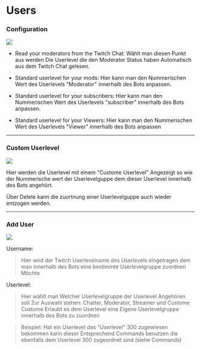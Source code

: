 # Users

### Configuration
<img src="http://i.imgur.com/2qkJLyC.png"/>

- Read your moderators from the Twitch Chat:
Wählt man diesen Punkt aus werden Die Userlevel die den Moderator Status haben Automatisch aus dem Twitch Chat gelesen.

- Standard userlevel for your mods:
Hier kann man den Nummerischen Wert des Userlevels "Moderator" innerhalb des Bots anpassen.

- Standard userlevel for your subscribers:
Hier kann man den Nummerischen Wert des Userlevels "subscriber" innerhalb des Bots anpassen.

- Standard userlevel for your Viewers:
Hier kann man den Nummerischen Wert des Userlevels "Viewer" innerhalb des Bots anpassen

<hr>

### Custom Userlevel
<img src="http://i.imgur.com/UD0yIfn.png"/>

Hier werden die Userlevel mit einem "Custome Userlevel" Angezeigt so wie der Nummerische wert der Userlevelguppe dem dieser Userlevel innerhalb des Bots angehört.

Über Delete kann die zuortnung einer Userlevelguppe auch wieder entzogen werden.

<hr>

### Add User
<img src="http://i.imgur.com/W3y46KX.png"/>

Username:
> Hier wird der Twitch Userlevelname des Userlevels eingetragen dem man innerhalb des Bots eine bestimmte Userlevelgruppe zuordnen Möchte

Userlevel:
> Hier wählt man Welcher Userlevelgruppe der Userlevel Angehören soll
Zur Auswahl stehen: Chatter, Moderator, Streamer und Custome
Custome Erlaubt es dem Userlevel eine Eigene Userlevelgruppe innerhalb des Bots zu zuordnen

> Beispiel:
Hat ein Userlevel das "Userlevel" 300 zugewiesen bekommen kann dieser Entsprechend Commands benutzen die ebenfalls dem Userlevel 300 zugeordnet sind (siehe Commands)
